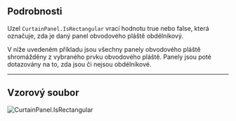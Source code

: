 ## Podrobnosti
Uzel `CurtainPanel.IsRectangular` vrací hodnotu true nebo false, která označuje, zda je daný panel obvodového pláště obdélníkový.

V níže uvedeném příkladu jsou všechny panely obvodového pláště shromážděny z vybraného prvku obvodového pláště. Panely jsou poté dotazovány na to, zda jsou či nejsou obdélníkové.
___
## Vzorový soubor

![CurtainPanel.IsRectangular](./Revit.Elements.CurtainPanel.IsRectangular_img.jpg)
